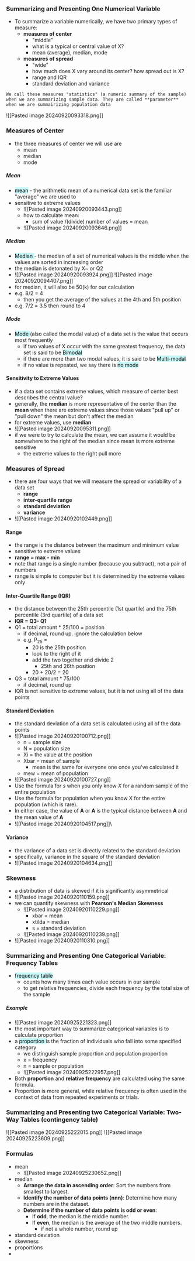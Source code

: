 ### Summarizing and Presenting One Numerical Variable 
- To summarize a variable numerically, we have two primary types of measure:
	- **measures of center**
		- "middle"
		- what is a typical or central value of X?
		- mean (average), median, mode
	- **measures of spread**
		- "wide"
		- how much does X vary around its center? how spread out is X?
		- range and IQR
		- standard deviation and variance 
```ad-note
We call these measures "statistics" (a numeric summary of the sample) when we are summarizing sample data. They are called **parameter** when we are summairizing population data 

```

![[Pasted image 20240920093318.png]]

### Measures of Center
- the three measures of center we will use are
	- mean
	- median
	- mode

##### Mean
- <mark style="background: #ABF7F7A6;">mean</mark> - the arithmetic mean of a numerical data set is the familiar "average" we are used to
- sensitive to extreme values
	- ![[Pasted image 20240920093443.png]]
	- how to calculate mean:
		- sum of value /(divide) number of values = mean
	- ![[Pasted image 20240920093646.png]]

##### Median
- <mark style="background: #ABF7F7A6;">Median </mark>- the median of a set of numerical values is the middle when the values are sorted in increasing order
- the median is detonated by X~ or Q2
- ![[Pasted image 20240920093924.png]]
![[Pasted image 20240920094407.png]]
- for median, it will also be 50(k) for our calculation
- e.g. 8/2 = 4
	- then you get the average of the values at the 4th and 5th position
- e.g. 7/2 = 3.5 then round to 4

##### Mode
- <mark style="background: #ABF7F7A6;">Mode </mark>(also called the modal value) of a data set is the value that occurs most frequently 
	- if two values of X occur with the same greatest frequency, the data set is said to be <mark style="background: #ABF7F7A6;">Bimodal</mark>
	- if there are more than two modal values, it is said to be <mark style="background: #ABF7F7A6;">Multi-modal</mark>
	- if no value is repeated, we say there is <mark style="background: #ABF7F7A6;">no mode </mark>

#### Sensitivity to Extreme Values
- if a data set contains extreme values, which measure of center best describes the central value?
- generally, the **median** is more representative of the center than the **mean** when there are extreme values since those values "pull up" or "pull down" the mean but don't affect the median 
- for extreme values, use **median** 
- ![[Pasted image 20240920095311.png]]
- if we were to try to calculate the mean, we can assume it would be somewhere to the right of the median since mean is more extreme sensitive
	- the extreme values to the right pull more

### Measures of Spread
- there are four ways that we will measure the spread or variability of a data set
	- **range**
	- **inter-quartile range**
	- **standard deviation**
	- **variance** 
- ![[Pasted image 20240920102449.png]]

#### Range 
-  the range is the distance between the maximum and minimum value
- sensitive to extreme values
- **range = max - min**
- note that range is a single number (because you subtract), not a pair of numbers
- range is simple to computer but it is determined by the extreme values only

#### Inter-Quartile Range (IQR)
-  the distance between the 25th percentile (1st quartile) and the 75th percentile (3rd quartile) of a data set
- **IQR = Q3- Q1**
- Q1 =  total amount * 25/100 = position
	- if decimal, round up. ignore the calculation below
	- e.g. P<sub>25</sub> = 
		* 20 is the 25th position
		* look to the right of it
		* add the two together and divide 2
			* 25th and 26th position
		* 20 + 20/2 = 20
- Q3 = total amount * 75/100
	- if decimal, round up
- IQR is not sensitive to extreme values, but it is not using all of the data points 

#### Standard Deviation
- the standard deviation of a data set is calculated using all of the data points 
- ![[Pasted image 20240920100712.png]]
	- n = sample size
	- N = population size 
	- Xi = the value at the position
	- Xbar = mean of sample
		- mean is the same for everyone one once you've calculated it 
	- mew = mean of population
- ![[Pasted image 20240920100727.png]]
- Use the formula for *s* when you only know *X* for a random sample of the entire population  
- Use the formula for population when you know X for the entire population (which is rare).  
- In either case, the value of 𝐀 or 𝐀 is the typical distance between 𝐀 and the mean value of 𝐀
- ![[Pasted image 20240920104517.png]]\

#### Variance 
- the variance of a data set is directly related to the standard deviation
- specifically, variance in the square of the standard deviation 
- ![[Pasted image 20240920104634.png]]

### Skewness
-  a distribution of data is skewed if it is significantly asymmetrical 
- ![[Pasted image 20240920110159.png]]
- we can quantify skewness with **Pearson's Median Skewness** 
	- ![[Pasted image 20240920110229.png]]
		- xbar = mean
		- xtilda = median
		- s = standard deviation 
	- ![[Pasted image 20240920110239.png]]
- ![[Pasted image 20240920110310.png]]

### Summarizing and Presenting One Categorical Variable: Frequency Tables
- <mark style="background: #ABF7F7A6;">frequency table</mark>
	- counts how many times each value occurs in our sample 
	- to get relative frequencies, divide each frequency by the total size of the sample

##### Example 
- ![[Pasted image 20240925221323.png]]
- the most important way to summarize categorical variables is to calculate proportion
- a <mark style="background: #ABF7F7A6;">proportion </mark>is the fraction of individuals who fall into some specified category
	- we distinguish sample proportion and population proportion
	- x = frequency
	- n = sample or population 
	- ![[Pasted image 20240925222957.png]]
- Both **proportion** and **relative frequency** are calculated using the same formula.
- Proportion is more general, while relative frequency is often used in the context of data from repeated experiments or trials.

### Summarizing and Presenting two Categorical Variable: Two-Way Tables (contingency table)
![[Pasted image 20240925222015.png]]
![[Pasted image 20240925223609.png]]

### Formulas
- mean
	- ![[Pasted image 20240925230652.png]]
- median
	-  **Arrange the data in ascending order**: Sort the numbers from smallest to largest.
	- **Identify the number of data points (nnn)**: Determine how many numbers are in the dataset.
	- **Determine if the number of data points is odd or even**:
		- If **odd**, the median is the middle number.
		- If **even**, the median is the average of the two middle numbers.
			- if not a whole number, round up
- standard deviation
- skewness
- proportions
- 